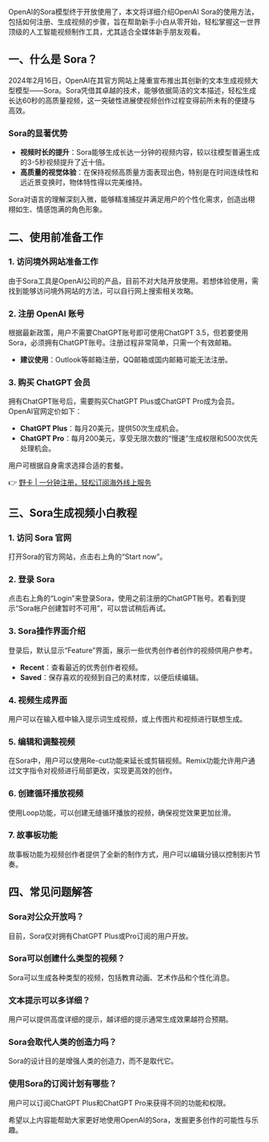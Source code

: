 OpenAI的Sora模型终于开放使用了，本文将详细介绍OpenAI Sora的使用方法，包括如何注册、生成视频的步骤，旨在帮助新手小白从零开始，轻松掌握这一世界顶级的人工智能视频制作工具，尤其适合全媒体新手朋友观看。

## 一、什么是 Sora？

2024年2月16日，OpenAI在其官方网站上隆重宣布推出其创新的文本生成视频大型模型——Sora。Sora凭借其卓越的技术，能够依据简洁的文本描述，轻松生成长达60秒的高质量视频，这一突破性进展使视频创作过程变得前所未有的便捷与高效。

### Sora的显著优势
- **视频时长的提升**：Sora能够生成长达一分钟的视频内容，较以往模型普遍生成的3-5秒视频提升了近十倍。
- **高质量的视觉体验**：在保持视频高质量方面表现出色，特别是在时间连续性和远近景变换时，物体特性得以完美维持。

Sora对语言的理解深刻入微，能够精准捕捉并满足用户的个性化需求，创造出栩栩如生、情感饱满的角色形象。

## 二、使用前准备工作

### 1. 访问境外网站准备工作

由于Sora工具是OpenAI公司的产品，目前不对大陆开放使用。若想体验使用，需找到能够访问境外网站的方法，可以自行网上搜索相关攻略。

### 2. 注册 OpenAI 账号

根据最新政策，用户不需要ChatGPT账号即可使用ChatGPT 3.5，但若要使用Sora，必须拥有ChatGPT账号。注册过程非常简单，只需一个有效邮箱。

- **建议使用**：Outlook等邮箱注册，QQ邮箱或国内邮箱可能无法注册。

### 3. 购买 ChatGPT 会员

拥有ChatGPT账号后，需要购买ChatGPT Plus或ChatGPT Pro成为会员。OpenAI官网定价如下：

- **ChatGPT Plus**：每月20美元，提供50次生成机会。
- **ChatGPT Pro**：每月200美元，享受无限次数的“慢速”生成权限和500次优先处理机会。

用户可根据自身需求选择合适的套餐。

👉 [野卡 | 一分钟注册，轻松订阅海外线上服务](https://bit.ly/bewildcard)

## 三、Sora生成视频小白教程

### 1. 访问 Sora 官网

打开Sora的官方网站，点击右上角的“Start now”。

### 2. 登录 Sora

点击右上角的“Login”来登录Sora，使用之前注册的ChatGPT账号。若看到提示“Sora帐户创建暂时不可用”，可以尝试稍后再试。

### 3. Sora操作界面介绍

登录后，默认显示“Feature”界面，展示一些优秀创作者创作的视频供用户参考。

- **Recent**：查看最近的优秀创作者视频。
- **Saved**：保存喜欢的视频到自己的素材库，以便后续编辑。

### 4. 视频生成界面

用户可以在输入框中输入提示词生成视频，或上传图片和视频进行联想生成。

### 5. 编辑和调整视频

在Sora中，用户可以使用Re-cut功能来延长或剪辑视频。Remix功能允许用户通过文字指令对视频进行局部更改，实现更高效的创作。

### 6. 创建循环播放视频

使用Loop功能，可以创建无缝循环播放的视频，确保视觉效果更加丝滑。

### 7. 故事板功能

故事板功能为视频创作者提供了全新的制作方式，用户可以编辑分镜以控制影片节奏。

## 四、常见问题解答

### Sora对公众开放吗？
目前，Sora仅对拥有ChatGPT Plus或Pro订阅的用户开放。

### Sora可以创建什么类型的视频？
Sora可以生成各种类型的视频，包括教育动画、艺术作品和个性化消息。

### 文本提示可以多详细？
用户可以提供高度详细的提示，越详细的提示通常生成效果越符合预期。

### Sora会取代人类的创造力吗？
Sora的设计目的是增强人类的创造力，而不是取代它。

### 使用Sora的订阅计划有哪些？
用户可以订阅ChatGPT Plus和ChatGPT Pro来获得不同的功能和权限。

希望以上内容能帮助大家更好地使用OpenAI的Sora，发掘更多创作的可能性与乐趣。